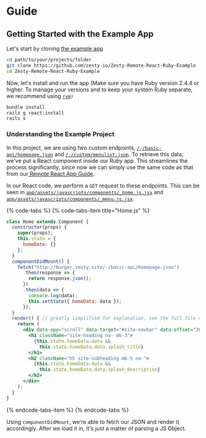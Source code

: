 # Guide

## Getting Started with the Example App

Let's start by cloning [the example app](https://github.com/zesty-io/Zesty-Remote-React-Ruby-Example)

```bash
cd path/to/your/projects/folder
git clone https://github.com/zesty-io/Zesty-Remote-React-Ruby-Example
cd Zesty-Remote-React-Ruby-Example
```

Now, let's install and run the app \(Make sure you have Ruby version 2.4.4 or higher. To manage your versions and to keep your system Ruby separate, we recommend using [`rvm`](https://rvm.io)`)`

```bash
bundle install
rails g react:install
rails s
```

### Understanding the Example Project

In this project, we are using two custom endpoints, [`/-/basic-api/homepage.json`](https://6c706l48-dev.preview.zestyio.com/-/basic-api/homepage.json) and [`/-/custom/menulist.json`](https://6c706l48-dev.preview.zestyio.com/-/custom/menulist.json). To retrieve this data, we've put a React component inside our Ruby app. This streamlines the process significantly, since now we can simply use the same code as that from our[ Remote React App Guide](../react/remote-guide.md).

In our React code, we perform a `GET` request to these endpoints. This can be seen in [`app/assets/javascripts/components/_home.js.jsx`](https://github.com/zesty-io/Zesty-Remote-React-Ruby-Example/blob/master/app/assets/javascripts/components/_home.js.jsx) and [`app/assets/javascripts/components/_menu.js.jsx`](https://github.com/zesty-io/Zesty-Remote-React-Ruby-Example/blob/master/app/assets/javascripts/components/_menu.js.jsx).

{% code-tabs %}
{% code-tabs-item title="Home.js" %}
```jsx
class Home extends Component {
  constructor(props) {
    super(props);
    this.state = {
      homeData: {}
    };
  }
  componentDidMount() {
    fetch("http://burger.zesty.site/-/basic-api/homepage.json")
      .then(response => {
        return response.json();
      })
      .then(data => {
        console.log(data);
        this.setState({ homeData: data });
      });
  }
  render() { // greatly simplified for explanation, see the full file on Github
    return (
      <div data-spy="scroll" data-target="#site-navbar" data-offset="200">
        <h1 className="site-heading no- mb-3">
          {this.state.homeData.data &&
            this.state.homeData.data.splash_title}
        </h1>
        <h2 className="h5 site-subheading mb-5 no-">
          {this.state.homeData.data &&
            this.state.homeData.data.splash_description}
        </h2>
      </div>
    );
  }
}
```
{% endcode-tabs-item %}
{% endcode-tabs %}

Using `componentDidMount`, we're able to fetch our JSON and render it accordingly. After we load it in, it's just a matter of parsing a JS Object.
